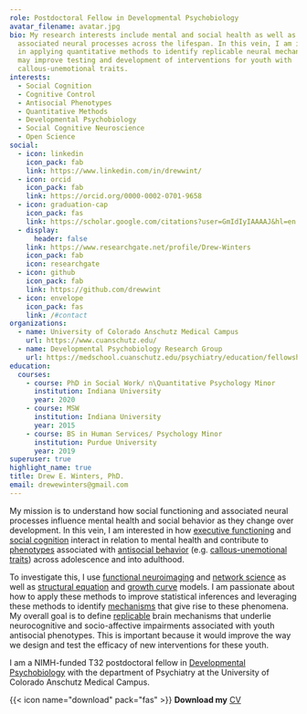 ```yaml
---
role: Postdoctoral Fellow in Developmental Psychobiology
avatar_filename: avatar.jpg
bio: My research interests include mental and social health as well as their
  associated neural processes across the lifespan. In this vein, I am interested
  in applying quantitative methods to identify replicable neural mechanisms that
  may improve testing and development of interventions for youth with
  callous-unemotional traits.
interests:
  - Social Cognition
  - Cognitive Control
  - Antisocial Phenotypes
  - Quantitative Methods
  - Developmental Psychobiology
  - Social Cognitive Neuroscience
  - Open Science
social:
  - icon: linkedin
    icon_pack: fab
    link: https://www.linkedin.com/in/drewwint/
  - icon: orcid
    icon_pack: fab
    link: https://orcid.org/0000-0002-0701-9658
  - icon: graduation-cap
    icon_pack: fas
    link: https://scholar.google.com/citations?user=GmIdIyIAAAAJ&hl=en
  - display:
      header: false
    link: https://www.researchgate.net/profile/Drew-Winters
    icon_pack: fab
    icon: researchgate
  - icon: github
    icon_pack: fab
    link: https://github.com/drewwint
  - icon: envelope
    icon_pack: fas
    link: /#contact
organizations:
  - name: University of Colorado Anschutz Medical Campus
    url: https://www.cuanschutz.edu/
  - name: Developmental Psychobiology Research Group
    url: https://medschool.cuanschutz.edu/psychiatry/education/fellowships/developmental-psychobiology-research-group
education:
  courses:
    - course: PhD in Social Work/ n\Quantitative Psychology Minor
      institution: Indiana University
      year: 2020
    - course: MSW
      institution: Indiana University
      year: 2015
    - course: BS in Human Services/ Psychology Minor
      institution: Purdue University
      year: 2019
superuser: true
highlight_name: true
title: Drew E. Winters, PhD.
email: drewewinters@gmail.com
---
```

My mission is to understand how social functioning and associated neural processes influence mental health and social behavior as they change over development. In this vein, I am interested in how [executive functioning](https://en.wikipedia.org/wiki/Executive_functions) and [social cognition](https://en.wikipedia.org/wiki/Social_cognition) interact in relation to mental health and contribute to [phenotypes](https://en.wikipedia.org/wiki/Phenotype) associated with [antisocial behavior](https://en.wikipedia.org/wiki/Anti-social_behaviour) (e.g. [callous-unemotional traits]( https://en.wikipedia.org/wiki/Callous_and_unemotional_traits)) across adolescence and into adulthood. 

To investigate this, I use [functional neuroimaging]( https://en.wikipedia.org/wiki/Functional_neuroimaging) and [network science]( https://en.wikipedia.org/wiki/Network_science) as well as [structural equation]( https://en.wikipedia.org/wiki/Structural_equation_modeling) and [growth curve]( https://en.wikipedia.org/wiki/Growth_curve_(statistics)) models. I am passionate about how to apply these methods to improve statistical inferences and leveraging these methods to identify [mechanisms](https://link.springer.com/referenceworkentry/10.1007%2F978-3-319-24612-3_1562) that give rise to these phenomena. My overall goal is to define [replicable](https://en.wikipedia.org/wiki/Reproducibility) brain mechanisms that underlie neurocognitive and socio-affective impairments associated with youth antisocial phenotypes. This is important because it would improve the way we design and test the efficacy of new interventions for these youth. 

I am a NIMH-funded T32 postdoctoral fellow in [Developmental Psychobiology](https://en.wikipedia.org/wiki/Developmental_psychobiology) with the department of Psychiatry at the University of Colorado Anschutz Medical Campus.

{{< icon name="download" pack="fas" >}} **Download my** [CV](https://raw.githubusercontent.com/drewwint/drewEwinters.site/master/static/uploads/CV.pdf)
